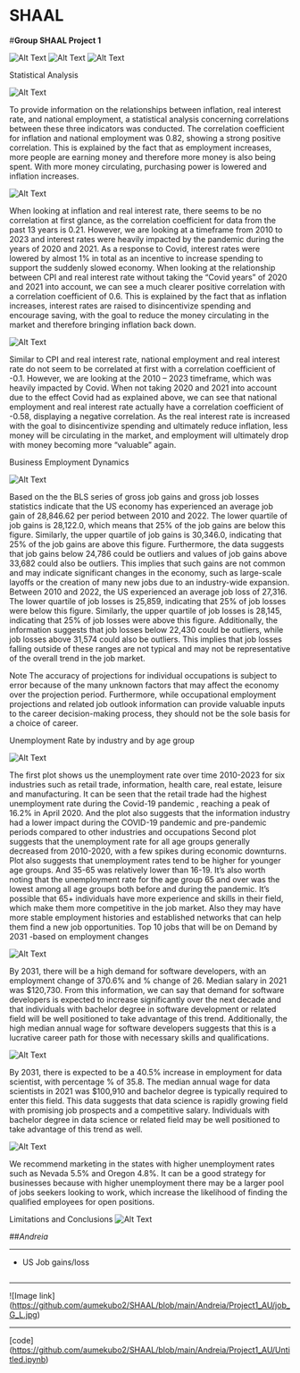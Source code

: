 # SHAAL
#**Group SHAAL Project 1**

![Alt Text](https://github.com/aumekubo2/SHAAL/blob/main/Economic%20Analysis%20Slides/Project1.jpg)
![Alt Text](https://github.com/aumekubo2/SHAAL/blob/main/Economic%20Analysis%20Slides/Project1%20(1).jpg)
![Alt Text](https://github.com/aumekubo2/SHAAL/blob/main/Economic%20Analysis%20Slides/Project1%20(2).jpg)

Statistical Analysis

![Alt Text](https://github.com/aumekubo2/SHAAL/blob/main/Statistical%20Analysis%20Slides/Project1%20(3).jpg)

To provide information on the relationships between inflation, real interest rate, and national employment, a statistical analysis concerning correlations between these three indicators was conducted. 
The correlation coefficient for inflation and national employment was 0.82, showing a strong positive correlation. This is explained by the fact that as employment increases, more people are earning money and therefore more money is also being spent. With more money circulating, purchasing power is lowered and inflation increases. 

![Alt Text](https://github.com/aumekubo2/SHAAL/blob/main/Statistical%20Analysis%20Slides/Project1%20(4).jpg)

When looking at inflation and real interest rate, there seems to be no correlation at first glance, as the correlation coefficient for data from the past 13 years is 0.21. However, we are looking at a timeframe from 2010 to 2023 and interest rates were heavily impacted by the pandemic during the years of 2020 and 2021. As a response to Covid, interest rates were lowered by almost 1% in total as an incentive to increase spending to support the suddenly slowed economy. When looking at the relationship between CPI and real interest rate without taking the “Covid years” of 2020 and 2021 into account, we can see a much clearer positive correlation with a correlation coefficient of 0.6. This is explained by the fact that as inflation increases, interest rates are raised to disincentivize spending and encourage saving, with the goal to reduce the money circulating in the market and therefore bringing inflation back down. 

![Alt Text](https://github.com/aumekubo2/SHAAL/blob/main/Statistical%20Analysis%20Slides/Project1%20(5).jpg)

Similar to CPI and real interest rate, national employment and real interest rate do not seem to be correlated at first with a correlation coefficient of -0.1. However, we are looking at the 2010 – 2023 timeframe, which was heavily impacted by Covid. When not taking 2020 and 2021 into account due to the effect Covid had as explained above, we can see that national employment and real interest rate actually have a correlation coefficient of -0.58, displaying a negative correlation. As the real interest rate is increased with the goal to disincentivize spending and ultimately reduce inflation, less money will be circulating in the market, and employment will ultimately drop with money becoming more “valuable” again. 

Business Employment Dynamics

![Alt Text](https://github.com/aumekubo2/SHAAL/blob/main/Job%20Market%20Analysis%20and%20Conclusion%20Slides/Project1%20(6).jpg)

Based on the the BLS series of gross job gains and gross job losses statistics indicate that the US economy has experienced an average job gain of 28,846.62 per period between 2010 and 2022. The lower quartile of job gains is 28,122.0, which means that 25% of the job gains are below this figure. Similarly, the upper quartile of job gains is 30,346.0, indicating that 25% of the job gains are above this figure.
Furthermore, the data suggests that job gains below 24,786 could be outliers and values of job gains above 33,682 could also be outliers. This implies that such gains are not common and may indicate significant changes in the economy, such as large-scale layoffs or the creation of many new jobs due to an industry-wide expansion.
Between 2010 and 2022, the US experienced an average job loss of 27,316. The lower quartile of job losses is 25,859, indicating that 25% of job losses were below this figure. Similarly, the upper quartile of job losses is 28,145, indicating that 25% of job losses were above this figure.
Additionally, the information suggests that job losses below 22,430 could be outliers, while job losses above 31,574 could also be outliers. This implies that job losses falling outside of these ranges are not typical and may not be representative of the overall trend in the job market.

Note
The accuracy of projections for individual occupations is subject to error because of the many unknown factors that may affect the economy over the projection period. Furthermore, while occupational employment projections and related job outlook information can provide valuable inputs to the career decision-making process, 
they should not be the sole basis for a choice of career.

Unemployment Rate by industry and by age group

![Alt Text](https://github.com/aumekubo2/SHAAL/blob/main/Job%20Market%20Analysis%20and%20Conclusion%20Slides/Project1%20(7).jpg)

The first plot shows us the unemployment rate over time 2010-2023 for six industries such as retail trade, information, health care, real estate, leisure and manufacturing. It can be seen that the retail trade had the highest unemployment rate during the Covid-19 pandemic , reaching a peak of 16.2% in April 2020. And the plot also  suggests that the information industry had a lower impact during the COVID-19 pandemic and pre-pandemic periods compared to other industries and occupations
Second plot suggests that the unemployment rate for all age groups generally decreased from 2010-2020, with a few spikes during economic downturns. Plot also suggests that unemployment rates tend to be higher for younger age groups. And 35-65 was relatively lower than 16-19. It’s also worth noting that the unemployment rate for the age group 65 and over was the lowest among all age groups both before and during the pandemic. It’s possible that 65+ individuals have more experience and skills in their field, which make them more competitive in the job market. Also they may have more stable employment histories and established networks that can help them find a new job opportunities. 
Top 10 jobs that will be on Demand by 2031 -based on employment changes

![Alt Text](https://github.com/aumekubo2/SHAAL/blob/main/Job%20Market%20Analysis%20and%20Conclusion%20Slides/Project1%20(9).jpg)

By 2031, there will be a high demand for software developers, with an employment change of 370.6% and % change of 26. Median salary in 2021 was $120,730. From this information, we can say that demand for software developers is expected to increase significantly over the next decade and that individuals with bachelor degree in software development or related field will be well positioned to take advantage of this trend. Additionally, the high median annual wage for software developers suggests that this is a lucrative career path for those with necessary skills and qualifications. 


![Alt Text](https://github.com/aumekubo2/SHAAL/blob/main/Job%20Market%20Analysis%20and%20Conclusion%20Slides/Project1%20(10).jpg)

By 2031, there is expected to be a 40.5% increase in employment for data scientist, with percentage % of 35.8. The median annual wage for data scientists in 2021 was $100,910 and bachelor degree is typically required to enter this field. This data suggests that data science is rapidly growing field with promising job prospects and a competitive salary. Individuals with bachelor degree in data science or related field may be well positioned to take advantage of this trend as well. 

![Alt Text](https://github.com/aumekubo2/SHAAL/blob/main/Job%20Market%20Analysis%20and%20Conclusion%20Slides/Project1%20(8).jpg)

We recommend marketing in the states with higher unemployment rates such as Nevada 5.5% and Oregon 4.8%. It can be a good strategy for businesses because with higher unemployment there may be a larger pool of jobs seekers looking to work, which increase the likelihood of finding the qualified employees for open positions. 

Limitations and Conclusions
![Alt Text](https://github.com/aumekubo2/SHAAL/blob/main/Job%20Market%20Analysis%20and%20Conclusion%20Slides/Project1%20(11).jpg)




##_Andreia_

-------------
- US Job gains/loss

```python
```

-----


![Image link] (https://github.com/aumekubo2/SHAAL/blob/main/Andreia/Project1_AU/job_G_L.jpg)

-----
[code] (https://github.com/aumekubo2/SHAAL/blob/main/Andreia/Project1_AU/Untitled.ipynb)

